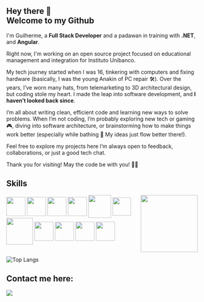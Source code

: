 ## Hey there 👋<br>Welcome to my Github

I'm Guilherme, a **Full Stack Developer** and a padawan in training with **.NET**, and **Angular**.

Right now, I'm working on an open source project focused on educational management and integration for Instituto Unibanco.

My tech journey started when I was 16, tinkering with computers and fixing hardware (basically, I was the young Anakin of PC repair 🛠️).
Over the years, I’ve worn many hats, from telemarketing to 3D architectural design, but coding stole my heart. I made the leap into software development, and **I haven’t looked back since**.

I’m all about writing clean, efficient code and learning new ways to solve problems. When I’m not coding, I’m probably exploring new tech or gaming 🎮, diving into software architecture, or brainstorming how to make things work better (especially while bathing 🛁 My ideas just flow better there!).

Feel free to explore my projects here I’m always open to feedback, collaborations, or just a good tech chat.

Thank you for visiting!
May the code be with you! 🚀✨

 ## Skills
 <img align="right" height="150" src="https://media.tenor.com/YUzRkMOL-3EAAAAM/programming-computer-frog.gif"  />
 <div style="display: inline_block">
    <img src="https://cdn.jsdelivr.net/gh/devicons/devicon/icons/linux/linux-original.svg" width="50" img align="center" />
    <img src="https://cdn.jsdelivr.net/gh/devicons/devicon/icons/git/git-original.svg" width="50"img align="center" />
    <img src="https://cdn.jsdelivr.net/gh/devicons/devicon@latest/icons/csharp/csharp-plain.svg" width="50" img align="center" />
    <img src="https://cdn.jsdelivr.net/gh/devicons/devicon@latest/icons/dotnetcore/dotnetcore-original.svg" width="50" img align="center"/>
    <img src="https://cdn.jsdelivr.net/gh/devicons/devicon@latest/icons/java/java-original.svg" width="60" img align="center"/>
    <img src="https://cdn.jsdelivr.net/gh/devicons/devicon@latest/icons/spring/spring-original.svg" width="48" img align="center" />
    <img src="https://cdn.jsdelivr.net/gh/devicons/devicon@latest/icons/angular/angular-original.svg" width="70" img align="center" />
    <img src="https://cdn.jsdelivr.net/gh/devicons/devicon@latest/icons/javascript/javascript-original.svg" width="50" img align="center" />
    <img src="https://cdn.jsdelivr.net/gh/devicons/devicon@latest/icons/typescript/typescript-original.svg" width="50" img align="center" />
    <img src="https://cdn.jsdelivr.net/gh/devicons/devicon@latest/icons/html5/html5-original.svg" width="50" img align="center"/>
    <img src="https://cdn.jsdelivr.net/gh/devicons/devicon@latest/icons/css3/css3-original.svg" width="50" img align="center" />
 </div>
<div align="left">
<BR>

![Top Langs](https://github-readme-stats.vercel.app/api/top-langs/?username=cguiama&theme=nord&layout=compact&bg_color=00000000)

</div>


 
## Contact me here:
<p>  
<a href="https://www.linkedin.com/in/cguiama/" target="_blank">
<img src="https://img.shields.io/badge/-LinkedIn-%230077B5?style=for-the-badge&logo=linkedin&logoColor=white">
</a>
</p>
